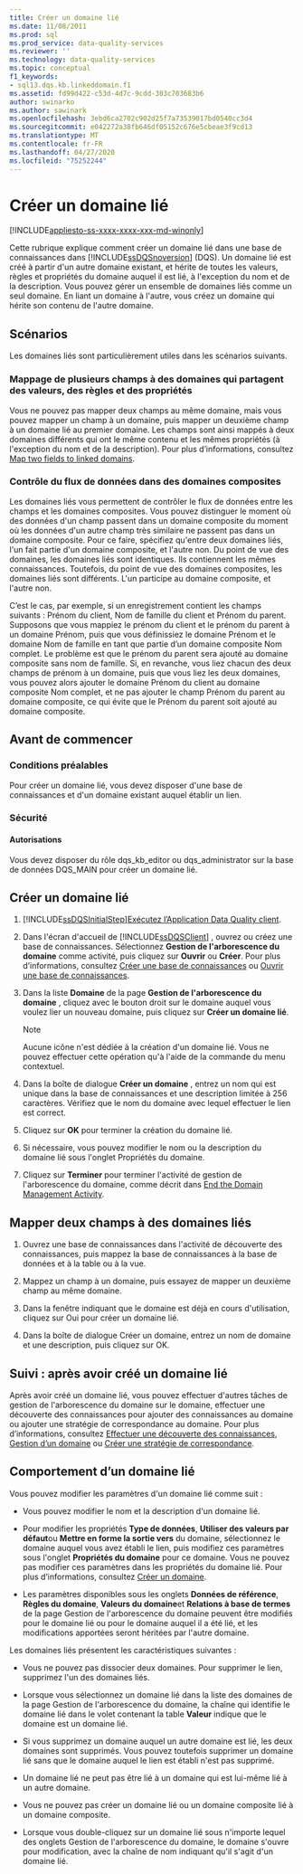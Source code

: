 ```yaml
---
title: Créer un domaine lié
ms.date: 11/08/2011
ms.prod: sql
ms.prod_service: data-quality-services
ms.reviewer: ''
ms.technology: data-quality-services
ms.topic: conceptual
f1_keywords:
- sql13.dqs.kb.linkeddomain.f1
ms.assetid: fd99d422-c53d-4d7c-9cdd-303c703683b6
author: swinarko
ms.author: sawinark
ms.openlocfilehash: 3ebd6ca2702c902d25f7a73539017bd0540cc3d4
ms.sourcegitcommit: e042272a38fb646df05152c676e5cbeae3f9cd13
ms.translationtype: MT
ms.contentlocale: fr-FR
ms.lasthandoff: 04/27/2020
ms.locfileid: "75252244"
---
```

# <a name="create-a-linked-domain"></a>Créer un domaine lié

[!INCLUDE[appliesto-ss-xxxx-xxxx-xxx-md-winonly](../includes/appliesto-ss-xxxx-xxxx-xxx-md-winonly.md)]

  Cette rubrique explique comment créer un domaine lié dans une base de connaissances dans [!INCLUDE[ssDQSnoversion](../includes/ssdqsnoversion-md.md)] (DQS). Un domaine lié est créé à partir d'un autre domaine existant, et hérite de toutes les valeurs, règles et propriétés du domaine auquel il est lié, à l'exception du nom et de la description. Vous pouvez gérer un ensemble de domaines liés comme un seul domaine. En liant un domaine à l'autre, vous créez un domaine qui hérite son contenu de l'autre domaine.  
  
## <a name="scenarios"></a>Scénarios  
 Les domaines liés sont particulièrement utiles dans les scénarios suivants.  
  
### <a name="mapping-multiple-fields-to-domains-that-share-values-rules-and-properties"></a>Mappage de plusieurs champs à des domaines qui partagent des valeurs, des règles et des propriétés  
 Vous ne pouvez pas mapper deux champs au même domaine, mais vous pouvez mapper un champ à un domaine, puis mapper un deuxième champ à un domaine lié au premier domaine. Les champs sont ainsi mappés à deux domaines différents qui ont le même contenu et les mêmes propriétés (à l'exception du nom et de la description). Pour plus d’informations, consultez [Map two fields to linked domains](#Map).  
  
### <a name="controlling-data-flow-to-composite-domains"></a>Contrôle du flux de données dans des domaines composites  
 Les domaines liés vous permettent de contrôler le flux de données entre les champs et les domaines composites. Vous pouvez distinguer le moment où des données d'un champ passent dans un domaine composite du moment où les données d'un autre champ très similaire ne passent pas dans un domaine composite. Pour ce faire, spécifiez qu'entre deux domaines liés, l'un fait partie d'un domaine composite, et l'autre non. Du point de vue des domaines, les domaines liés sont identiques. Ils contiennent les mêmes connaissances. Toutefois, du point de vue des domaines composites, les domaines liés sont différents. L'un participe au domaine composite, et l'autre non.  
  
 C’est le cas, par exemple, si un enregistrement contient les champs suivants : Prénom du client, Nom de famille du client et Prénom du parent. Supposons que vous mappiez le prénom du client et le prénom du parent à un domaine Prénom, puis que vous définissiez le domaine Prénom et le domaine Nom de famille en tant que partie d’un domaine composite Nom complet. Le problème est que le prénom du parent sera ajouté au domaine composite sans nom de famille. Si, en revanche, vous liez chacun des deux champs de prénom à un domaine, puis que vous liez les deux domaines, vous pouvez alors ajouter le domaine Prénom du client au domaine composite Nom complet, et ne pas ajouter le champ Prénom du parent au domaine composite, ce qui évite que le Prénom du parent soit ajouté au domaine composite.  
  
##  <a name="before-you-begin"></a><a name="BeforeYouBegin"></a> Avant de commencer  
  
###  <a name="prerequisites"></a><a name="Prerequisites"></a> Conditions préalables  
 Pour créer un domaine lié, vous devez disposer d'une base de connaissances et d'un domaine existant auquel établir un lien.  
  
###  <a name="security"></a><a name="Security"></a> Sécurité  
  
####  <a name="permissions"></a><a name="Permissions"></a> Autorisations  
 Vous devez disposer du rôle dqs_kb_editor ou dqs_administrator sur la base de données DQS_MAIN pour créer un domaine lié.  
  
##  <a name="create-a-linked-domain"></a><a name="Create"></a>Créer un domaine lié  
  
1.  [!INCLUDE[ssDQSInitialStep](../includes/ssdqsinitialstep-md.md)][Exécutez l’Application Data Quality client](../data-quality-services/run-the-data-quality-client-application.md).  
  
2.  Dans l'écran d'accueil de [!INCLUDE[ssDQSClient](../includes/ssdqsclient-md.md)] , ouvrez ou créez une base de connaissances. Sélectionnez **Gestion de l'arborescence du domaine** comme activité, puis cliquez sur **Ouvrir** ou **Créer**. Pour plus d’informations, consultez [Créer une base de connaissances](../data-quality-services/create-a-knowledge-base.md) ou [Ouvrir une base de connaissances](../data-quality-services/open-a-knowledge-base.md).  
  
3.  Dans la liste **Domaine** de la page **Gestion de l'arborescence du domaine** , cliquez avec le bouton droit sur le domaine auquel vous voulez lier un nouveau domaine, puis cliquez sur **Créer un domaine lié**.  
  
    > [!NOTE]  
    >  Aucune icône n'est dédiée à la création d'un domaine lié. Vous ne pouvez effectuer cette opération qu'à l'aide de la commande du menu contextuel.  
  
4.  Dans la boîte de dialogue **Créer un domaine** , entrez un nom qui est unique dans la base de connaissances et une description limitée à 256 caractères. Vérifiez que le nom du domaine avec lequel effectuer le lien est correct.  
  
5.  Cliquez sur **OK** pour terminer la création du domaine lié.  
  
6.  Si nécessaire, vous pouvez modifier le nom ou la description du domaine lié sous l'onglet Propriétés du domaine.  
  
7.  Cliquez sur **Terminer** pour terminer l'activité de gestion de l'arborescence du domaine, comme décrit dans [End the Domain Management Activity](https://msdn.microsoft.com/library/ab6505ad-3090-453b-bb01-58435e7fa7c0).  
  
##  <a name="map-two-fields-to-linked-domains"></a><a name="Map"></a>Mapper deux champs à des domaines liés  
  
1.  Ouvrez une base de connaissances dans l'activité de découverte des connaissances, puis mappez la base de connaissances à la base de données et à la table ou à la vue.  
  
2.  Mappez un champ à un domaine, puis essayez de mapper un deuxième champ au même domaine.  
  
3.  Dans la fenêtre indiquant que le domaine est déjà en cours d'utilisation, cliquez sur Oui pour créer un domaine lié.  
  
4.  Dans la boîte de dialogue Créer un domaine, entrez un nom de domaine et une description, puis cliquez sur OK.  
  
##  <a name="follow-up-after-creating-a-linked-domain"></a><a name="FollowUp"></a>Suivi : après avoir créé un domaine lié  
 Après avoir créé un domaine lié, vous pouvez effectuer d'autres tâches de gestion de l'arborescence du domaine sur le domaine, effectuer une découverte des connaissances pour ajouter des connaissances au domaine ou ajouter une stratégie de correspondance au domaine. Pour plus d’informations, consultez [Effectuer une découverte des connaissances](../data-quality-services/perform-knowledge-discovery.md), [Gestion d’un domaine](../data-quality-services/managing-a-domain.md) ou [Créer une stratégie de correspondance](../data-quality-services/create-a-matching-policy.md).  
  
##  <a name="behavior-of-a-linked-domain"></a><a name="Behavior"></a>Comportement d’un domaine lié  
 Vous pouvez modifier les paramètres d'un domaine lié comme suit :  
  
-   Vous pouvez modifier le nom et la description d'un domaine lié.  
  
-   Pour modifier les propriétés **Type de données**, **Utiliser des valeurs par défaut**ou **Mettre en forme la sortie vers** du domaine, sélectionnez le domaine auquel vous avez établi le lien, puis modifiez ces paramètres sous l'onglet **Propriétés du domaine** pour ce domaine. Vous ne pouvez pas modifier ces paramètres dans les propriétés du domaine lié. Pour plus d’informations, consultez [Créer un domaine](../data-quality-services/create-a-domain.md).  
  
-   Les paramètres disponibles sous les onglets **Données de référence**, **Règles du domaine**, **Valeurs du domaine**et **Relations à base de termes** de la page Gestion de l'arborescence du domaine peuvent être modifiés pour le domaine lié ou pour le domaine auquel il a été lié, et les modifications apportées seront héritées par l'autre domaine.  
  
 Les domaines liés présentent les caractéristiques suivantes :  
  
-   Vous ne pouvez pas dissocier deux domaines. Pour supprimer le lien, supprimez l'un des domaines liés.  
  
-   Lorsque vous sélectionnez un domaine lié dans la liste des domaines de la page Gestion de l'arborescence du domaine, la chaîne qui identifie le domaine lié dans le volet contenant la table **Valeur** indique que le domaine est un domaine lié.  
  
-   Si vous supprimez un domaine auquel un autre domaine est lié, les deux domaines sont supprimés. Vous pouvez toutefois supprimer un domaine lié sans que le domaine auquel le lien est établi n'est pas supprimé.  
  
-   Un domaine lié ne peut pas être lié à un domaine qui est lui-même lié à un autre domaine.  
  
-   Vous ne pouvez pas créer un domaine lié ou un domaine composite lié à un domaine composite.  
  
-   Lorsque vous double-cliquez sur un domaine lié sous n'importe lequel des onglets Gestion de l'arborescence du domaine, le domaine s'ouvre pour modification, avec la chaîne de nom indiquant qu'il s'agit d'un domaine lié.  
  
  

